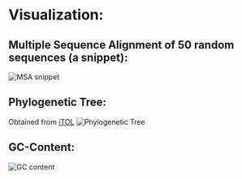# **Visualization:**
## Multiple Sequence Alignment of 50 random sequences (a snippet):
![MSA snippet](https://github.com/user-attachments/assets/b58ade7f-0e9f-44b9-a504-8aa926bcf837)


## Phylogenetic Tree: 
Obtained from [iTOL](https://itol.embl.de/)
![Phylogenetic Tree](https://github.com/user-attachments/assets/548f7b66-0ab5-493b-964e-d7c20988ae06)

## GC-Content:
![GC content](https://github.com/user-attachments/assets/cf56a7d8-4582-4b67-877e-f1ec353bd814)

